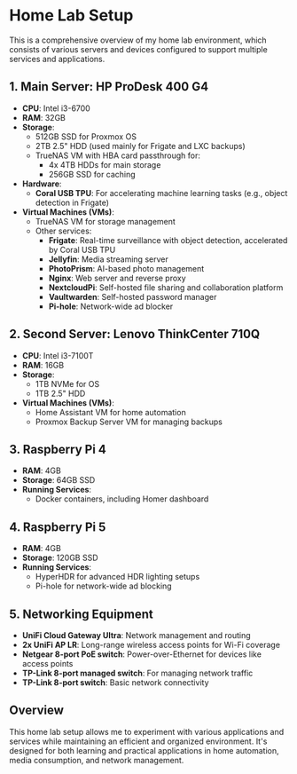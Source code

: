 # Home Lab Setup

This is a comprehensive overview of my home lab environment, which consists of various servers and devices configured to support multiple services and applications.

## 1. Main Server: HP ProDesk 400 G4
- **CPU**: Intel i3-6700
- **RAM**: 32GB
- **Storage**:
  - 512GB SSD for Proxmox OS
  - 2TB 2.5" HDD (used mainly for Frigate and LXC backups)
  - TrueNAS VM with HBA card passthrough for:
    - 4x 4TB HDDs for main storage
    - 256GB SSD for caching
- **Hardware**:
  - **Coral USB TPU**: For accelerating machine learning tasks (e.g., object detection in Frigate)
- **Virtual Machines (VMs)**:
  - TrueNAS VM for storage management
  - Other services:
    - **Frigate**: Real-time surveillance with object detection, accelerated by Coral USB TPU
    - **Jellyfin**: Media streaming server
    - **PhotoPrism**: AI-based photo management
    - **Nginx**: Web server and reverse proxy
    - **NextcloudPi**: Self-hosted file sharing and collaboration platform
    - **Vaultwarden**: Self-hosted password manager
    - **Pi-hole**: Network-wide ad blocker

## 2. Second Server: Lenovo ThinkCenter 710Q
- **CPU**: Intel i3-7100T
- **RAM**: 16GB
- **Storage**:
  - 1TB NVMe for OS
  - 1TB 2.5" HDD
- **Virtual Machines (VMs)**:
  - Home Assistant VM for home automation
  - Proxmox Backup Server VM for managing backups

## 3. Raspberry Pi 4
- **RAM**: 4GB
- **Storage**: 64GB SSD
- **Running Services**:
  - Docker containers, including Homer dashboard

## 4. Raspberry Pi 5
- **RAM**: 4GB
- **Storage**: 120GB SSD
- **Running Services**:
  - HyperHDR for advanced HDR lighting setups
  - Pi-hole for network-wide ad blocking

## 5. Networking Equipment
- **UniFi Cloud Gateway Ultra**: Network management and routing
- **2x UniFi AP LR**: Long-range wireless access points for Wi-Fi coverage
- **Netgear 8-port PoE switch**: Power-over-Ethernet for devices like access points
- **TP-Link 8-port managed switch**: For managing network traffic
- **TP-Link 8-port switch**: Basic network connectivity

## Overview
This home lab setup allows me to experiment with various applications and services while maintaining an efficient and organized environment. It's designed for both learning and practical applications in home automation, media consumption, and network management.
